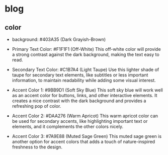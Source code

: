 # blog

## color

- background: #403A35 (Dark Grayish-Brown)

- Primary Text Color: #F1F1F1 (Off-White)
  This off-white color will provide a strong contrast against the dark background, making the text easy to read.

- Secondary Text Color: #C1B7A4 (Light Taupe)
  Use this lighter shade of taupe for secondary text elements, like subtitles or less important information, to maintain readability while adding some visual interest.

- Accent Color 1: #9BB9D1 (Soft Sky Blue)
  This soft sky blue will work well as an accent color for buttons, links, and other interactive elements. It creates a nice contrast with the dark background and provides a refreshing pop of color.

- Accent Color 2: #DAA276 (Warm Apricot)
  This warm apricot color can be used for secondary accents, like highlighting important text or elements, and it complements the other colors nicely.

- Accent Color 3: #7A9E88 (Muted Sage Green)
  This muted sage green is another option for accent colors that adds a touch of nature-inspired freshness to the design.
